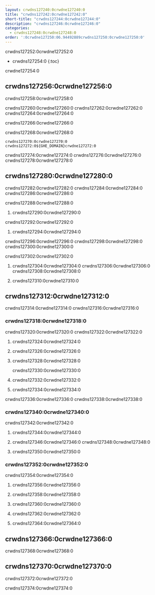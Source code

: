 ```yaml
---
layout: crwdns127240:0crwdne127240:0
title: "crwdns127242:0crwdne127242:0"
short-title: "crwdns127244:0crwdne127244:0"
description: "crwdns127246:0crwdne127246:0"
categories:
  - crwdns127248:0crwdne127248:0
order: ':0crwdne127250:06.94492889crwdns127250:0crwdne127250:0'
---
```

crwdns127252:0crwdne127252:0

* crwdns127254:0
{:toc}


crwdne127254:0

## crwdns127256:0crwdne127256:0

crwdns127258:0crwdne127258:0

crwdns127260:0crwdne127260:0 crwdns127262:0crwdne127262:0 crwdns127264:0crwdne127264:0

crwdns127266:0crwdne127266:0

crwdns127268:0crwdne127268:0

    crwdns127270:0crwdne127270:0
    crwdns127272:0${GHE_DOMAIN}crwdne127272:0
    

crwdns127274:0crwdne127274:0 crwdns127276:0crwdne127276:0 crwdns127278:0crwdne127278:0

## crwdns127280:0crwdne127280:0

crwdns127282:0crwdne127282:0 crwdns127284:0crwdne127284:0 crwdns127286:0crwdne127286:0

crwdns127288:0crwdne127288:0

1. crwdns127290:0crwdne127290:0

crwdns127292:0crwdne127292:0

1. crwdns127294:0crwdne127294:0

crwdns127296:0crwdne127296:0 crwdns127298:0crwdne127298:0 crwdns127300:0crwdne127300:0

crwdns127302:0crwdne127302:0

1. crwdns127304:0crwdne127304:0 crwdns127306:0crwdne127306:0 crwdns127308:0crwdne127308:0

2. crwdns127310:0crwdne127310:0

## crwdns127312:0crwdne127312:0

crwdns127314:0crwdne127314:0 crwdns127316:0crwdne127316:0

### crwdns127318:0crwdne127318:0

crwdns127320:0crwdne127320:0 crwdns127322:0crwdne127322:0

1. crwdns127324:0crwdne127324:0

2. crwdns127326:0crwdne127326:0

3. crwdns127328:0crwdne127328:0

    crwdns127330:0crwdne127330:0
    

1. crwdns127332:0crwdne127332:0

2. crwdns127334:0crwdne127334:0

crwdns127336:0crwdne127336:0 crwdns127338:0crwdne127338:0

### crwdns127340:0crwdne127340:0

crwdns127342:0crwdne127342:0

1. crwdns127344:0crwdne127344:0

2. crwdns127346:0crwdne127346:0 crwdns127348:0crwdne127348:0

3. crwdns127350:0crwdne127350:0

### crwdns127352:0crwdne127352:0

crwdns127354:0crwdne127354:0

1. crwdns127356:0crwdne127356:0

2. crwdns127358:0crwdne127358:0

3. crwdns127360:0crwdne127360:0

4. crwdns127362:0crwdne127362:0

5. crwdns127364:0crwdne127364:0

## crwdns127366:0crwdne127366:0

crwdns127368:0crwdne127368:0

## crwdns127370:0crwdne127370:0

crwdns127372:0crwdne127372:0

crwdns127374:0crwdne127374:0